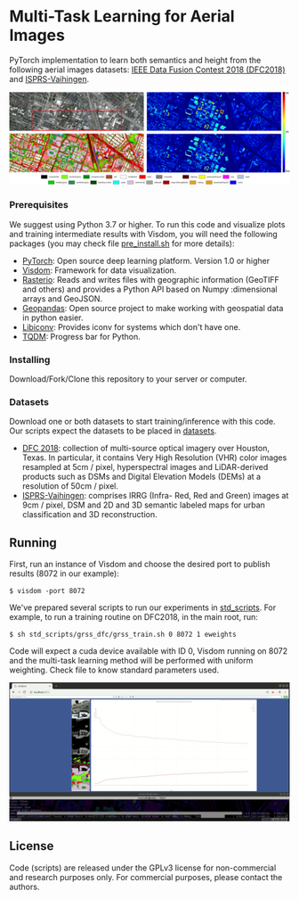# Multi-Task Learning for Aerial Images

PyTorch implementation to learn both semantics and height from the following aerial images datasets: [IEEE Data Fusion Contest 2018 (DFC2018)](http://www.grss-ieee.org/community/technical-committees/data-fusion/2018-ieee-grss-data-fusion-contest-results/) and [ISPRS-Vaihingen](http://www2.isprs.org/commissions/comm3/wg4/2d-sem-label-vaihingen.html).

![](./images/dfc_prediction.png)

### Prerequisites

We suggest using Python 3.7 or higher. To run this code and visualize plots and training intermediate results with Visdom, you will need the following packages (you may check file [pre_install.sh](./config/pre_install.sh) for more details):

* [PyTorch](https://pytorch.org/get-started/locally/): Open source deep learning platform. Version 1.0 or higher
* [Visdom](https://github.com/facebookresearch/visdom): Framework for data visualization. 
* [Rasterio](https://rasterio.readthedocs.io/en/latest/installation.html): Reads and writes files with geographic information (GeoTIFF and others) and provides a Python API based on Numpy :dimensional arrays and GeoJSON.
* [Geopandas](http://geopandas.org/): Open source project to make working with geospatial data in python easier.
* [Libiconv](https://anaconda.org/cond:forge/libiconv): Provides iconv for systems which don't have one.
* [TQDM](https://github.com/tqdm/tqdm): Progress bar for Python.

### Installing

Download/Fork/Clone this repository to your server or computer.

### Datasets

Download one or both datasets to start training/inference with this code. Our scripts expect the datasets to be placed in [datasets](./datasets).

* [DFC 2018](http://www.grss-ieee.org/community/technical-committees/data-fusion/2018-ieee-grss-data-fusion-contest-results/): collection of multi-source optical imagery over Houston, Texas. In particular, it contains Very High Resolution (VHR) color images resampled at 5cm / pixel, hyperspectral images and LiDAR-derived products such as DSMs and Digital Elevation Models (DEMs) at a resolution of 50cm / pixel.
* [ISPRS-Vaihingen](http://www2.isprs.org/commissions/comm3/wg4/2d-sem-label-vaihingen.html): comprises IRRG (Infra-
Red, Red and Green) images at 9cm / pixel, DSM and 2D and 3D semantic labeled maps for urban classification and 3D reconstruction.


## Running

First, run an instance of Visdom and choose the desired port to publish results (8072 in our example):

```
$ visdom -port 8072
```

We've prepared several scripts to run our experiments in [std_scripts](./std_scripts). For example, to run a training routine on DFC2018, in the main root, run:

```
$ sh std_scripts/grss_dfc/grss_train.sh 0 8072 1 eweights
```

Code will expect a cuda device available with ID 0, Visdom running on 8072 and the multi-task learning method will be performed with uniform weighting. Check file to know standard parameters used.

![](./images/test.gif)

## License

Code (scripts) are released under the GPLv3 license for non-commercial and research purposes only. For commercial purposes, please contact the authors.
